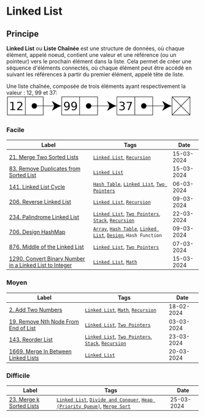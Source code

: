 # Linked List

## Principe

**Linked List** ou **Liste Chaînée** est une structure de données, où chaque élément, appelé noeud, contient une valeur et une référence (ou un pointeur) vers le prochain élément dans la liste. Cela permet de créer une séquence d'éléments connectés, où chaque élément peut être accédé en suivant les références à partir du premier élément, appelé tête de liste.

Une liste chaînée, composée de trois éléments ayant respectivement la valeur : 12, 99 et 37:  
<img src="../imgs/skills/linked_list-1.png"/>

### Facile

| Label                                                                                                                                             | Tags                                                                                                                                | Date       |
| ------------------------------------------------------------------------------------------------------------------------------------------------- | ----------------------------------------------------------------------------------------------------------------------------------- | ---------- |
| [21. Merge Two Sorted Lists](../Probleme/0021.%20Merge%20Two%20Sorted%20Lists/)                                                                   | [`Linked List`](./linked_list.md), [`Recursion`](./recursion.md)                                                                    | 15-03-2024 |
| [83. Remove Duplicates from Sorted List](../Probleme/0083.%20Remove%20Duplicates%20from%20Sorted%20List/)                                         | [`Linked List`](./linked_list.md)                                                                                                   | 15-03-2024 |
| [141. Linked List Cycle](../Probleme/0141.%20Linked%20List%20Cycle/)                                                                              | [`Hash Table`](./hash_table.md), [`Linked List`](./linked_list.md), [`Two Pointers`](./two_pointers.md)                             | 06-03-2024 |
| [206. Reverse Linked List](../Probleme/0206.%20Reverse%20Linked%20List/)                                                                          | [`Linked List`](./linked_list.md), [`Recursion`](./recursion.md)                                                                    | 09-03-2024 |
| [234. Palindrome Linked List](../Probleme/0234.%20Palindrome%20Linked%20List/)                                                                    | [`Linked List`](./linked_list.md), [`Two Pointers`](./two_pointers.md), [`Stack`](./stack.md), [`Recursion`](./recursion.md)        | 22-03-2024 |
| [706. Design HashMap](../Probleme/0706.%20Design%20HashMap/)                                                                                      | [`Array`](./array.md), [`Hash Table`](./hash_table.md), [`Linked List`](./linked_list.md), [`Design`](./design.md), `Hash Function` | 09-03-2024 |
| [876. Middle of the Linked List](../Probleme/0876.%20Middle%20of%20the%20Linked%20List/)                                                          | [`Linked List`](./linked_list.md), [`Two Pointers`](./two_pointers.md)                                                              | 07-03-2024 |
| [1290. Convert Binary Number in a Linked List to Integer](../Probleme/1290.%20Convert%20Binary%20Number%20in%20a%20Linked%20List%20to%20Integer/) | [`Linked List`](./linked_list.md), [`Math`](./math.md)                                                                              | 15-03-2024 |

### Moyen

| Label                                                                                                     | Tags                                                                                                                         | Date       |
| --------------------------------------------------------------------------------------------------------- | ---------------------------------------------------------------------------------------------------------------------------- | ---------- |
| [2. Add Two Numbers](../Probleme/0002.%20Add%20Two%20Numbers/)                                            | [`Linked List`](./linked_list.md), [`Math`](./math.md), [`Recursion`](./recursion.md)                                        | 18-02-2024 |
| [19. Remove Nth Node From End of List](../Probleme/0019.%20Remove%20Nth%20Node%20From%20End%20of%20List/) | [`Linked List`](./linked_list.md), [`Two Pointers`](./two_pointers.md)                                                       | 03-03-2024 |
| [143. Reorder List](../Probleme/0143.%20Reorder%20List/)                                                  | [`Linked List`](./linked_list.md), [`Two Pointers`](./two_pointers.md), [`Stack`](./stack.md), [`Recursion`](./recursion.md) | 23-03-2024 |
| [1669. Merge In Between Linked Lists](../Probleme/1669.%20Merge%20In%20Between%20Linked%20Lists/)         | [`Linked List`](./linked_list.md)                                                                                            | 20-03-2024 |

### Difficile

| Label                                                                       | Tags                                                                                                                                                                | Date       |
| --------------------------------------------------------------------------- | ------------------------------------------------------------------------------------------------------------------------------------------------------------------- | ---------- |
| [23. Merge k Sorted Lists](../Probleme/0023.%20Merge%20k%20Sorted%20Lists/) | [`Linked List`](./linked_list.md), [`Divide and Conquer`](./divide_and_conquer.md), [`Heap (Priority Queue)`](./priority_queue.md), [`Merge Sort`](./merge_sort.md) | 25-03-2024 |
